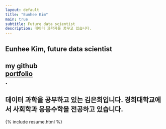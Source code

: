```yaml
---
layout: default
title: "Eunhee Kim"
main: true
subtitle: Future data scientist
description: 데이터 과학자를 꿈꾸고 있습니다.
---
```

<div class="intro-animation">
<section class="explanation">
    <h1 class="intro">
    Eunhee Kim, future data scientist
    </h1>
    <h1 class="intro">my github 
        <div class="intro-link">
            <a class="transition" href="https://github.com/euneestella" target="_blank">
                portfolio
            </a>
            <div class="underline-mask transition"></div>
            <div class="underline"></div>
        </div>.
    </h1>
    <h2 class="intro">데이터 과학을 공부하고 있는 김은희입니다. 경희대학교에서 사회학과 응용수학을 전공하고 있습니다.</h2>
</section>
</div>
{% include resume.html %}
